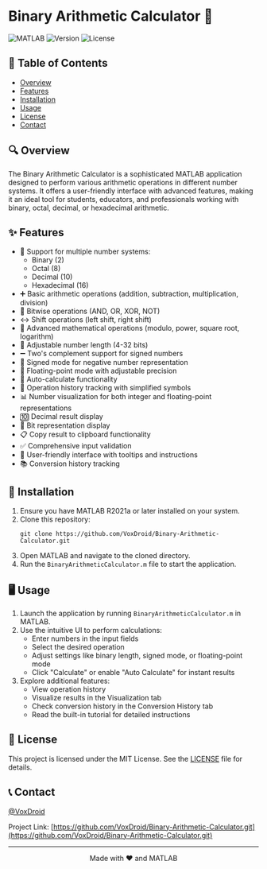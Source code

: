 # Binary Arithmetic Calculator 🧮

![MATLAB](https://img.shields.io/badge/MATLAB-R2024a-blue.svg)
![Version](https://img.shields.io/badge/version-6.0-brightgreen.svg)
![License](https://img.shields.io/badge/license-MIT-yellow.svg)

## 📖 Table of Contents
- [Overview](#-overview)
- [Features](#-features)
- [Installation](#-installation)
- [Usage](#-usage)
- [License](#-license)
- [Contact](#-contact)

## 🔍 Overview

The Binary Arithmetic Calculator is a sophisticated MATLAB application designed to perform various arithmetic operations in different number systems. It offers a user-friendly interface with advanced features, making it an ideal tool for students, educators, and professionals working with binary, octal, decimal, or hexadecimal arithmetic.

## ✨ Features

- 🔢 Support for multiple number systems:
  - Binary (2)
  - Octal (8)
  - Decimal (10)
  - Hexadecimal (16)
- ➕ Basic arithmetic operations (addition, subtraction, multiplication, division)
- 🔀 Bitwise operations (AND, OR, XOR, NOT)
- ↔️ Shift operations (left shift, right shift)
- 🧮 Advanced mathematical operations (modulo, power, square root, logarithm)
- 📏 Adjustable number length (4-32 bits)
- ➖ Two's complement support for signed numbers
- 🔄 Signed mode for negative number representation
- 🎯 Floating-point mode with adjustable precision
- 🚀 Auto-calculate functionality
- 📜 Operation history tracking with simplified symbols
- 📊 Number visualization for both integer and floating-point representations
- 🔟 Decimal result display
- 🔎 Bit representation display
- 📋 Copy result to clipboard functionality
- ✅ Comprehensive input validation
- 🎨 User-friendly interface with tooltips and instructions
- 📚 Conversion history tracking

## 🚀 Installation

1. Ensure you have MATLAB R2021a or later installed on your system.
2. Clone this repository:
   ```
   git clone https://github.com/VoxDroid/Binary-Arithmetic-Calculator.git
   ```
3. Open MATLAB and navigate to the cloned directory.
4. Run the `BinaryArithmeticCalculator.m` file to start the application.

## 🖥️ Usage

1. Launch the application by running `BinaryArithmeticCalculator.m` in MATLAB.
2. Use the intuitive UI to perform calculations:
   - Enter numbers in the input fields
   - Select the desired operation
   - Adjust settings like binary length, signed mode, or floating-point mode
   - Click "Calculate" or enable "Auto Calculate" for instant results
3. Explore additional features:
   - View operation history
   - Visualize results in the Visualization tab
   - Check conversion history in the Conversion History tab
   - Read the built-in tutorial for detailed instructions

## 📄 License

This project is licensed under the MIT License. See the [LICENSE](LICENSE) file for details.

## 📞 Contact

[@VoxDroid](https://github.com/VoxDroid)

Project Link: [https://github.com/VoxDroid/Binary-Arithmetic-Calculator.git](https://github.com/VoxDroid/Binary-Arithmetic-Calculator.git)

---

<div align="center">
  Made with ❤️ and MATLAB
</div>
